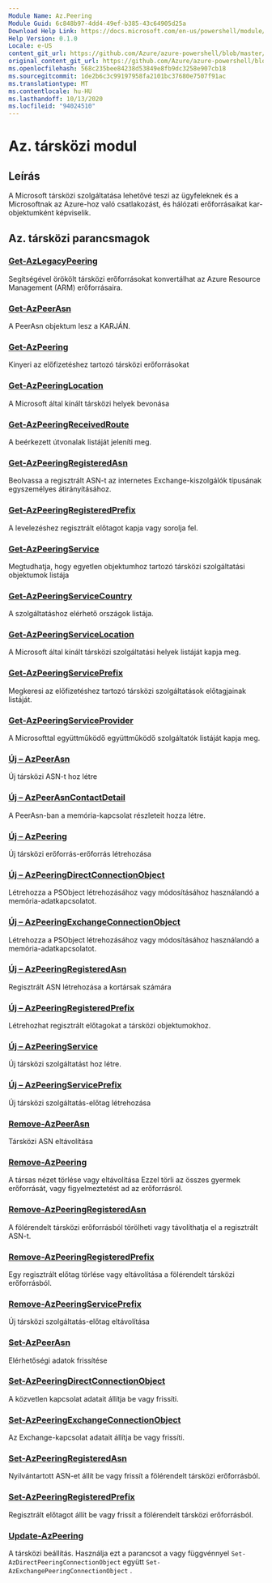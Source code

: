 ```yaml
---
Module Name: Az.Peering
Module Guid: 6c848b97-4dd4-49ef-b385-43c64905d25a
Download Help Link: https://docs.microsoft.com/en-us/powershell/module/az.peering.md
Help Version: 0.1.0
Locale: e-US
content_git_url: https://github.com/Azure/azure-powershell/blob/master/src/Peering/Peering/help/Az.Peering.md
original_content_git_url: https://github.com/Azure/azure-powershell/blob/master/src/Peering/Peering/help/Az.Peering.md
ms.openlocfilehash: 568c235bee84238d53849e8fb9dc3258e907cb18
ms.sourcegitcommit: 1de2b6c3c99197958fa2101bc37680e7507f91ac
ms.translationtype: MT
ms.contentlocale: hu-HU
ms.lasthandoff: 10/13/2020
ms.locfileid: "94024510"
---
```

# Az. társközi modul
## Leírás
A Microsoft társközi szolgáltatása lehetővé teszi az ügyfeleknek és a Microsoftnak az Azure-hoz való csatlakozást, és hálózati erőforrásaikat kar-objektumként képviselik.

## Az. társközi parancsmagok
### [Get-AzLegacyPeering](Get-AzLegacyPeering.md)
Segítségével örökölt társközi erőforrásokat konvertálhat az Azure Resource Management (ARM) erőforrásaira. 

### [Get-AzPeerAsn](Get-AzPeerAsn.md)
A PeerAsn objektum lesz a KARJÁN.

### [Get-AzPeering](Get-AzPeering.md)
Kinyeri az előfizetéshez tartozó társközi erőforrásokat

### [Get-AzPeeringLocation](Get-AzPeeringLocation.md)
A Microsoft által kínált társközi helyek bevonása

### [Get-AzPeeringReceivedRoute](Get-AzPeeringReceivedRoute.md)
A beérkezett útvonalak listáját jeleníti meg.

### [Get-AzPeeringRegisteredAsn](Get-AzPeeringRegisteredAsn.md)
Beolvassa a regisztrált ASN-t az internetes Exchange-kiszolgálók típusának egyszemélyes átirányításához.

### [Get-AzPeeringRegisteredPrefix](Get-AzPeeringRegisteredPrefix.md)
A levelezéshez regisztrált előtagot kapja vagy sorolja fel.

### [Get-AzPeeringService](Get-AzPeeringService.md)
Megtudhatja, hogy egyetlen objektumhoz tartozó társközi szolgáltatási objektumok listája

### [Get-AzPeeringServiceCountry](Get-AzPeeringServiceCountry.md)
A szolgáltatáshoz elérhető országok listája.

### [Get-AzPeeringServiceLocation](Get-AzPeeringServiceLocation.md)
A Microsoft által kínált társközi szolgáltatási helyek listáját kapja meg.

### [Get-AzPeeringServicePrefix](Get-AzPeeringServicePrefix.md)
Megkeresi az előfizetéshez tartozó társközi szolgáltatások előtagjainak listáját.

### [Get-AzPeeringServiceProvider](Get-AzPeeringServiceProvider.md)
A Microsofttal együttműködő együttműködő szolgáltatók listáját kapja meg.

### [Új – AzPeerAsn](New-AzPeerAsn.md)
Új társközi ASN-t hoz létre 

### [Új – AzPeerAsnContactDetail](New-AzPeerAsnContactDetail.md)
A PeerAsn-ban a memória-kapcsolat részleteit hozza létre. 

### [Új – AzPeering](New-AzPeering.md)
Új társközi erőforrás-erőforrás létrehozása

### [Új – AzPeeringDirectConnectionObject](New-AzPeeringDirectConnectionObject.md)
Létrehozza a PSObject létrehozásához vagy módosításához használandó a memória-adatkapcsolatot.

### [Új – AzPeeringExchangeConnectionObject](New-AzPeeringExchangeConnectionObject.md)
Létrehozza a PSObject létrehozásához vagy módosításához használandó a memória-adatkapcsolatot.

### [Új – AzPeeringRegisteredAsn](New-AzPeeringRegisteredAsn.md)
Regisztrált ASN létrehozása a kortársak számára

### [Új – AzPeeringRegisteredPrefix](New-AzPeeringRegisteredPrefix.md)
Létrehozhat regisztrált előtagokat a társközi objektumokhoz.

### [Új – AzPeeringService](New-AzPeeringService.md)
Új társközi szolgáltatást hoz létre.

### [Új – AzPeeringServicePrefix](New-AzPeeringServicePrefix.md)
Új társközi szolgáltatás-előtag létrehozása

### [Remove-AzPeerAsn](Remove-AzPeerAsn.md)
Társközi ASN eltávolítása

### [Remove-AzPeering](Remove-AzPeering.md)
A társas nézet törlése vagy eltávolítása Ezzel törli az összes gyermek erőforrását, vagy figyelmeztetést ad az erőforrásról.

### [Remove-AzPeeringRegisteredAsn](Remove-AzPeeringRegisteredAsn.md)
A fölérendelt társközi erőforrásból törölheti vagy távolíthatja el a regisztrált ASN-t.

### [Remove-AzPeeringRegisteredPrefix](Remove-AzPeeringRegisteredPrefix.md)
Egy regisztrált előtag törlése vagy eltávolítása a fölérendelt társközi erőforrásból.

### [Remove-AzPeeringServicePrefix](Remove-AzPeeringServicePrefix.md)
Új társközi szolgáltatás-előtag eltávolítása

### [Set-AzPeerAsn](Set-AzPeerAsn.md)
Elérhetőségi adatok frissítése

### [Set-AzPeeringDirectConnectionObject](Set-AzPeeringDirectConnectionObject.md)
A közvetlen kapcsolat adatait állítja be vagy frissíti. 

### [Set-AzPeeringExchangeConnectionObject](Set-AzPeeringExchangeConnectionObject.md)
Az Exchange-kapcsolat adatait állítja be vagy frissíti. 

### [Set-AzPeeringRegisteredAsn](Set-AzPeeringRegisteredAsn.md)
Nyilvántartott ASN-et állít be vagy frissít a fölérendelt társközi erőforrásból.

### [Set-AzPeeringRegisteredPrefix](Set-AzPeeringRegisteredPrefix.md)
Regisztrált előtagot állít be vagy frissít a fölérendelt társközi erőforrásból.

### [Update-AzPeering](Update-AzPeering.md)
A társközi beállítás. Használja ezt a parancsot a vagy függvénnyel `Set-AzDirectPeeringConnectionObject` együtt `Set-AzExchangePeeringConnectionObject` .

